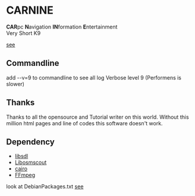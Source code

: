 # CARNINE

**CAR**pc **N**avigation **IN**formation **E**ntertainment  
Very Short K9

[see](https://www.carnine.de)

## Commandline

add --v=9 to commandline to see all log Verbose level 9 (Performens is slower)

## Thanks

Thanks to all the opensource and Tutorial writer on this world.
Without this million html pages and line of codes this software doesn't work.

## Dependency

+ [libsdl](https://www.libsdl.org/)
+ [Libosmscout](http://libosmscout.sourceforge.net/)
+ [cairo](https://cairographics.org/)
+ [FFmpeg](http://ffmpeg.org/)

look at DebianPackages.txt
[see](https://www.carnine.de/depends.html)
